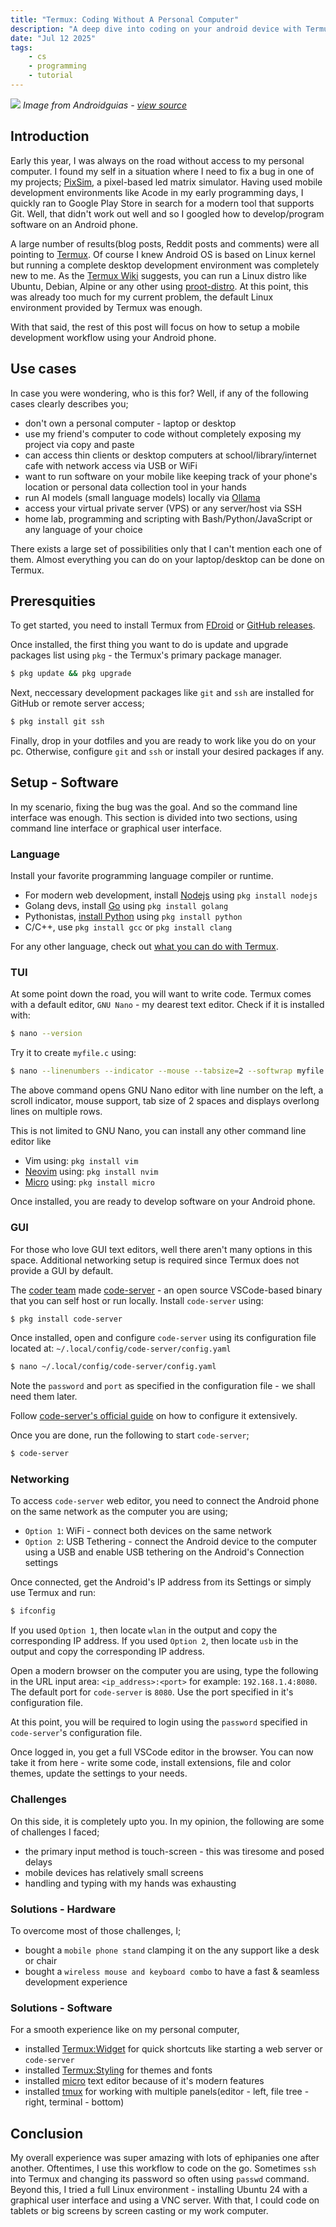 ```yaml
---
title: "Termux: Coding Without A Personal Computer"
description: "A deep dive into coding on your android device with Termux"
date: "Jul 12 2025"
tags:
    - cs
    - programming
    - tutorial
---
```


![](https://androidguias.com/wp-content/uploads/2025/04/Termux.png)
_Image from Androidguias - [view source](https://pt.androidguias.com/Como-rodar-Linux-no-seu-Android-passo-a-passo/)_

## Introduction

Early this year, I was always on the road without access to my personal computer.
I found my self in a situation where I need to fix a bug in one of my projects; [PixSim](/projects/pixsim), a pixel-based led matrix simulator. Having used mobile development environments like Acode in my early programming days, I quickly ran to Google Play Store
in search for a modern tool that supports Git. Well, that didn't work out well and so I googled how to develop/program software on an Android phone.

A large number of results(blog posts, Reddit posts and comments) were all pointing to [Termux](https://termux.dev/).
Of course I knew Android OS is based on Linux kernel but running a complete desktop development environment was completely new to me.
As the [Termux Wiki](https://wiki.termux.com/wiki/Main_Page) suggests, you can run a Linux distro like Ubuntu, Debian, Alpine or any other using [proot-distro](https://wiki.termux.com/wiki/PRoot#Installing_Linux_distributions).
At this point, this was already too much for my current problem, the default Linux environment provided by Termux was enough.

With that said, the rest of this post will focus on how to setup a mobile development workflow using your Android phone.

## Use cases

In case you were wondering, who is this for? Well, if any of the following cases clearly describes you;

- don't own a personal computer - laptop or desktop
- use my friend's computer to code without completely exposing my project via copy and paste
- can access thin clients or desktop computers at school/library/internet cafe with network access via USB or WiFi
- want to run software on your mobile like keeping track of your phone's location or personal data collection tool in your hands
- run AI models (small language models) locally via [Ollama](https://ollama.com)
- access your virtual private server (VPS) or any server/host via SSH
- home lab, programming and scripting with Bash/Python/JavaScript or any language of your choice

There exists a large set of possibilities only that I can't mention each one of them.
Almost everything you can do on your laptop/desktop can be done on Termux.

## Preresquities

To get started, you need to install Termux from [FDroid](https://github.com/termux/termux-app/releases/) or [GitHub releases](https://github.com/termux/termux-app/releases/latest).

Once installed, the first thing you want to do is update and upgrade packages list using `pkg` - the Termux's primary package manager.

```sh
$ pkg update && pkg upgrade
```

Next, neccessary development packages like `git` and `ssh` are installed for GitHub or remote server access;

```sh
$ pkg install git ssh
```

Finally, drop in your dotfiles and you are ready to work like you do on your pc. Otherwise, configure `git` and `ssh` or install your desired packages if any.

## Setup - Software

In my scenario, fixing the bug was the goal. And so the command line interface was enough.
This section is divided into two sections, using command line interface or graphical user interface.

### Language

Install your favorite programming language compiler or runtime.

- For modern web development, install [Nodejs](https://nodejs.org) using `pkg install nodejs`
- Golang devs, install [Go](https://go.dev) using `pkg install golang`
- Pythonistas, [install Python](https://wiki.termux.com/wiki/Python) using `pkg install python`
- C/C++, use `pkg install gcc` or `pkg install clang`

For any other language, check out [what you can do with Termux](https://wiki.termux.com/wiki/Getting_started#What_can_I_do_with_Termux).

### TUI

At some point down the road, you will want to write code. Termux comes with a default editor, `GNU Nano` - my dearest text editor.
Check if it is installed with:

```sh
$ nano --version
```

Try it to create `myfile.c` using:

```sh
$ nano --linenumbers --indicator --mouse --tabsize=2 --softwrap myfile.c
```

The above command opens GNU Nano editor with line number on the left, a scroll indicator, mouse support, tab size of 2 spaces and displays overlong lines on multiple rows.

This is not limited to GNU Nano, you can install any other command line editor like

- Vim using: `pkg install vim`
- [Neovim](https://neovim.io) using: `pkg install nvim`
- [Micro](https://micro-editor.github.io/) using: `pkg install micro`

Once installed, you are ready to develop software on your Android phone.

### GUI

For those who love GUI text editors, well there aren't many options in this space. Additional networking setup is required since Termux does not provide a GUI by default.

The [coder team](https://coder.com) made [code-server](https://github.com/coder/code-server) - an open source VSCode-based binary that you can self host or run locally.
Install `code-server` using:

```sh
$ pkg install code-server
```

Once installed, open and configure `code-server` using its configuration file located at: `~/.local/config/code-server/config.yaml`

```sh
$ nano ~/.local/config/code-server/config.yaml
```

Note the `password` and `port` as specified in the configuration file - we shall need them later.

Follow [code-server's official guide](https://coder.com/docs/code-server) on how to configure it extensively.

Once you are done, run the following to start `code-server`;

```sh
$ code-server
```

### Networking

To access `code-server` web editor, you need to connect the Android phone on the same network as the computer you are using;

- `Option 1`: WiFi - connect both devices on the same network
- `Option 2`: USB Tethering - connect the Android device to the computer using a USB and enable USB tethering on the Android's Connection settings

Once connected, get the Android's IP address from its Settings or simply use Termux and run:

```sh
$ ifconfig
```

If you used `Option 1`, then locate `wlan` in the output and copy the corresponding IP address.
If you used `Option 2`, then locate `usb` in the output and copy the corresponding IP address.

Open a modern browser on the computer you are using, type the following in the URL input area: `<ip_address>:<port>`
for example: `192.168.1.4:8080`. The default port for `code-server` is `8080`. Use the port specified in it's configuration file.

At this point, you will be required to login using the `password` specified in `code-server`'s configuration file.

Once logged in, you get a full VSCode editor in the browser. You can now take it from here - write some code, install extensions, file and color themes, update the settings to your needs.

### Challenges

On this side, it is completely upto you. In my opinion, the following are some of challenges I faced;

- the primary input method is touch-screen - this was tiresome and posed delays
- mobile devices has relatively small screens
- handling and typing with my hands was exhausting

### Solutions - Hardware

To overcome most of those challenges, I;

- bought a `mobile phone stand` clamping it on the any support like a desk or chair
- bought a `wireless mouse and keyboard combo` to have a fast & seamless development experience

### Solutions - Software

For a smooth experience like on my personal computer,

- installed [Termux:Widget](https://f-droid.org/en/packages/com.termux.widget) for quick shortcuts like starting a web server or `code-server`
- installed [Termux:Styling](https://f-droid.org/en/packages/com.termux.styling) for themes and fonts
- installed [micro](https://micro-editor.github.io) text editor because of it's modern features
- installed [tmux](https://github.com/tmux/tmux) for working with multiple panels(editor - left, file tree - right, terminal - bottom)

## Conclusion

My overall experience was super amazing with lots of ephipanies one after another.
Oftentimes, I use this workflow to code on the go. Sometimes `ssh` into Termux and changing its password so often using `passwd` command.
Beyond this, I tried a full Linux environment - installing Ubuntu 24 with a graphical user interface and using a VNC server.
With that, I could code on tablets or big screens by screen casting or my work computer.
